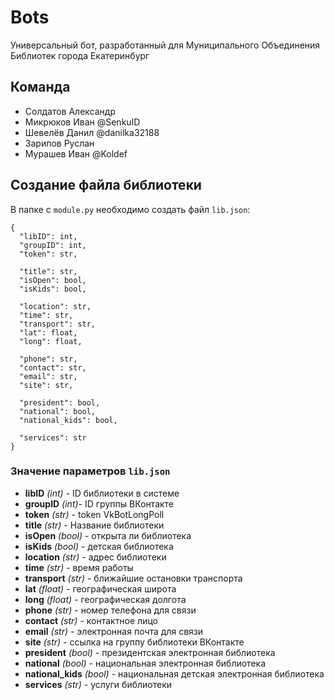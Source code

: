 # Bots
Универсальный бот, разработанный для Муниципального Объединения Библиотек города Екатеринбург

## Команда
* Солдатов Александр
* Микрюков Иван @SenkuID
* Шевелёв Данил @danilka32188
* Зарипов Руслан
* Мурашев Иван @Koldef

## Создание файла библиотеки
В папке с `module.py` необходимо создать файл `lib.json`:

```
{
  "libID": int,
  "groupID": int,
  "token": str,

  "title": str,
  "isOpen": bool,
  "isKids": bool,

  "location": str,
  "time": str,
  "transport": str,
  "lat": float,
  "long": float,

  "phone": str,
  "contact": str,
  "email": str,
  "site": str,

  "president": bool,
  "national": bool,
  "national_kids": bool,

  "services": str
}
```

### Значение параметров `lib.json`
* **libID** *(int)* - ID библиотеки в системе
* **groupID** *(int)*- ID группы ВКонтакте
* **token** *(str)* - token VkBotLongPoll
* **title** *(str)* - Название библиотеки
* **isOpen** *(bool)* - открыта ли библиотека
* **isKids** *(bool)* - детская библиотека
* **location** *(str)* - адрес библиотеки
* **time** *(str)* - время работы
* **transport** *(str)* - ближайшие остановки транспорта
* **lat** *(float)* - географическая широта
* **long** *(float)* - географическая долгота
* **phone** *(str)* - номер телефона для связи
* **contact** *(str)* - контактное лицо
* **email** *(str)* - электронная почта для связи
* **site** *(str)* - ссылка на группу библиотеки ВКонтакте
* **president** *(bool)* - президентская электронная библиотека
* **national** *(bool)* - национальная электронная библиотека
* **national_kids** *(bool)* - национальная детская электронная библиотека
* **services** *(str)* - услуги библиотеки
